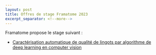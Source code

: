 ```yaml
---
layout: post
title: Offres de stage Framatome 2023
excerpt_separator: <!--more-->
---
```


Framatome propose le stage suivant :

 - [Caractérisation automatique de qualité de lingots par algorithme de deep learning en computer vision](/files/jobs/2023_Framatome_stage_computervision.pdf)